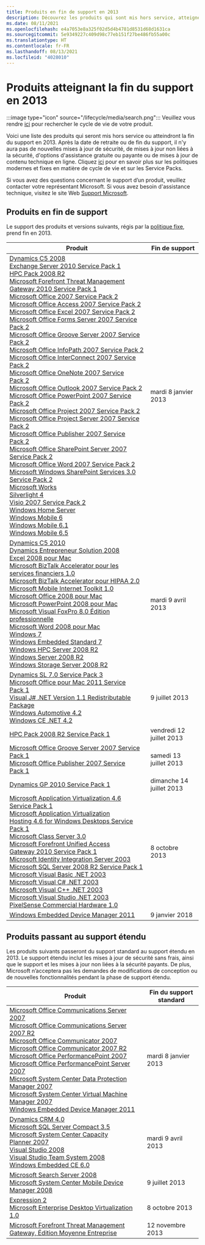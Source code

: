 ```yaml
---
title: Produits en fin de support en 2013
description: Découvrez les produits qui sont mis hors service, atteignent la fin du support ou passent du support standard au support étendu en 2013.
ms.date: 08/11/2021
ms.openlocfilehash: e4a7053e8a325f02d5d4b4781d8531d68d1631ca
ms.sourcegitcommit: 5e9349227c409d98c77eb151f27be486fb55a00c
ms.translationtype: HT
ms.contentlocale: fr-FR
ms.lasthandoff: 08/13/2021
ms.locfileid: "4028010"
---
```

# <a name="products-ending-support-in-2013"></a>Produits atteignant la fin du support en 2013

:::image type="icon" source="/lifecycle/media/search.png":::
Veuillez vous rendre [ici](/lifecycle/products/) pour rechercher le cycle de vie de votre produit.

Voici une liste des produits qui seront mis hors service ou atteindront la fin du support en 2013. Après la date de retraite ou de fin du support, il n'y aura pas de nouvelles mises à jour de sécurité, de mises à jour non liées à la sécurité, d'options d'assistance gratuite ou payante ou de mises à jour de contenu technique en ligne. Cliquez [ici](/lifecycle/overview/product-end-of-support-overview) pour en savoir plus sur les politiques modernes et fixes en matière de cycle de vie et sur les Service Packs.

Si vous avez des questions concernant le support dʼun produit, veuillez contacter votre représentant Microsoft. Si vous avez besoin d'assistance technique, visitez le site Web [Support Microsoft](https://support.microsoft.com/contactus/?ws=support).





## <a name="products-reaching-end-of-support"></a>Produits en fin de support

Le support des produits et versions suivants, régis par la [politique fixe](/lifecycle/policies/fixed), prend fin en 2013.

| Produit | Fin de support |
| --- | --- |
| [Dynamics C5 2008](/lifecycle/products/dynamics-c5-2008?branch=live)<br>[Exchange Server 2010 Service Pack 1](/lifecycle/products/exchange-server-2010?branch=live)<br>[HPC Pack 2008 R2](/lifecycle/products/hpc-pack-2008-r2?branch=live)<br>[Microsoft Forefront Threat Management Gateway 2010 Service Pack 1](/lifecycle/products/microsoft-forefront-threat-management-gateway-2010?branch=live)<br>[Microsoft Office 2007 Service Pack 2](/lifecycle/products/microsoft-office-2007?branch=live)<br>[Microsoft Office Access 2007 Service Pack 2](/lifecycle/products/microsoft-office-access-2007?branch=live)<br>[Microsoft Office Excel 2007 Service Pack 2](/lifecycle/products/microsoft-office-excel-2007?branch=live)<br>[Microsoft Office Forms Server 2007 Service Pack 2](/lifecycle/products/microsoft-office-forms-server-2007?branch=live)<br>[Microsoft Office Groove Server 2007 Service Pack 2](/lifecycle/products/microsoft-office-groove-server-2007?branch=live)<br>[Microsoft Office InfoPath 2007 Service Pack 2](/lifecycle/products/microsoft-office-infopath-2007?branch=live)<br>[Microsoft Office InterConnect 2007 Service Pack 2](/lifecycle/products/microsoft-office-interconnect-2007?branch=live)<br>[Microsoft Office OneNote 2007 Service Pack 2](/lifecycle/products/microsoft-office-onenote-2007?branch=live)<br>[Microsoft Office Outlook 2007 Service Pack 2](/lifecycle/products/microsoft-office-outlook-2007?branch=live)<br>[Microsoft Office PowerPoint 2007 Service Pack 2](/lifecycle/products/microsoft-office-powerpoint-2007?branch=live)<br>[Microsoft Office Project 2007 Service Pack 2](/lifecycle/products/microsoft-office-project-2007?branch=live)<br>[Microsoft Office Project Server 2007 Service Pack 2](/lifecycle/products/microsoft-office-project-server-2007?branch=live)<br>[Microsoft Office Publisher 2007 Service Pack 2](/lifecycle/products/microsoft-office-publisher-2007?branch=live)<br>[Microsoft Office SharePoint Server 2007 Service Pack 2](/lifecycle/products/microsoft-office-sharepoint-server-2007?branch=live)<br>[Microsoft Office Word 2007 Service Pack 2](/lifecycle/products/microsoft-office-word-2007?branch=live)<br>[Microsoft Windows SharePoint Services 3.0 Service Pack 2](/lifecycle/products/microsoft-windows-sharepoint-services-30?branch=live)<br>[Microsoft Works](/lifecycle/products/microsoft-works?branch=live)<br>[Silverlight 4](/lifecycle/products/silverlight-4?branch=live)<br>[Visio 2007 Service Pack 2](/lifecycle/products/visio-2007?branch=live)<br>[Windows Home Server](/lifecycle/products/windows-home-server?branch=live)<br>[Windows Mobile 6](/lifecycle/products/windows-mobile-6?branch=live)<br>[Windows Mobile 6.1](/lifecycle/products/windows-mobile-61?branch=live)<br>[Windows Mobile 6.5](/lifecycle/products/windows-mobile-65?branch=live)<br> | mardi 8 janvier 2013 |
| [Dynamics C5 2010](/lifecycle/products/dynamics-c5-2010?branch=live)<br>[Dynamics Entrepreneur Solution 2008](/lifecycle/products/dynamics-entrepreneur-solution-2008?branch=live)<br>[Excel 2008 pour Mac](/lifecycle/products/excel-2008-for-mac?branch=live)<br>[Microsoft BizTalk Accelerator pour les services financiers 1.0](/lifecycle/products/microsoft-biztalk-accelerator-for-financial-services-10?branch=live)<br>[Microsoft BizTalk Accelerator pour HIPAA 2.0](/lifecycle/products/microsoft-biztalk-accelerator-for-hipaa-20?branch=live)<br>[Microsoft Mobile Internet Toolkit 1.0](/lifecycle/products/microsoft-mobile-internet-toolkit-10?branch=live)<br>[Microsoft Office 2008 pour Mac](/lifecycle/products/microsoft-office-2008-for-mac?branch=live)<br>[Microsoft PowerPoint 2008 pour Mac](/lifecycle/products/microsoft-powerpoint-2008-for-mac?branch=live)<br>[Microsoft Visual FoxPro 8.0 Édition professionnelle](/lifecycle/products/microsoft-visual-foxpro-80-professional-edition?branch=live)<br>[Microsoft Word 2008 pour Mac](/lifecycle/products/microsoft-word-2008-for-mac?branch=live)<br>[Windows 7](/lifecycle/products/windows-7?branch=live)<br>[Windows Embedded Standard 7](/lifecycle/products/windows-embedded-standard-7?branch=live)<br>[Windows HPC Server 2008 R2](/lifecycle/products/windows-hpc-server-2008-r2?branch=live)<br>[Windows Server 2008 R2](/lifecycle/products/windows-server-2008-r2?branch=live)<br>[Windows Storage Server 2008 R2](/lifecycle/products/windows-storage-server-2008-r2?branch=live)<br> | mardi 9 avril 2013 |
| [Dynamics SL 7.0 Service Pack 3](/lifecycle/products/dynamics-sl-70?branch=live)<br>[Microsoft Office pour Mac 2011 Service Pack 1](/lifecycle/products/microsoft-office-for-mac-2011?branch=live)<br>[Visual J# .NET Version 1.1 Redistributable Package](/lifecycle/products/visual-j-net-version-11-redistributable-package?branch=live)<br>[Windows Automotive 4.2](/lifecycle/products/windows-automotive-42?branch=live)<br>[Windows CE .NET 4.2](/lifecycle/products/windows-ce-net-42?branch=live)<br> | 9 juillet 2013 |
| [HPC Pack 2008 R2 Service Pack 1](/lifecycle/products/hpc-pack-2008-r2?branch=live)<br> | vendredi 12 juillet 2013 |
| [Microsoft Office Groove Server 2007 Service Pack 1](/lifecycle/products/microsoft-office-groove-server-2007?branch=live)<br>[Microsoft Office Publisher 2007 Service Pack 1](/lifecycle/products/microsoft-office-publisher-2007?branch=live)<br> | samedi 13 juillet 2013 |
| [Dynamics GP 2010 Service Pack 1](/lifecycle/products/dynamics-gp-2010?branch=live)<br> | dimanche 14 juillet 2013 |
| [Microsoft Application Virtualization 4.6 Service Pack 1](/lifecycle/products/microsoft-application-virtualization-46?branch=live)<br>[Microsoft Application Virtualization Hosting 4.6 for Windows Desktops Service Pack 1](/lifecycle/products/microsoft-application-virtualization-hosting-46?branch=live)<br>[Microsoft Class Server 3.0](/lifecycle/products/microsoft-class-server-30?branch=live)<br>[Microsoft Forefront Unified Access Gateway 2010 Service Pack 1](/lifecycle/products/microsoft-forefront-unified-access-gateway-2010?branch=live)<br>[Microsoft Identity Integration Server 2003](/lifecycle/products/microsoft-identity-integration-server-2003?branch=live)<br>[Microsoft SQL Server 2008 R2 Service Pack 1](/lifecycle/products/microsoft-sql-server-2008-r2?branch=live)<br>[Microsoft Visual Basic .NET 2003](/lifecycle/products/microsoft-visual-basic-net-2003?branch=live)<br>[Microsoft Visual C# .NET 2003](/lifecycle/products/microsoft-visual-c-net-2003?branch=live)<br>[Microsoft Visual C++ .NET 2003](/lifecycle/products/microsoft-visual-c-net-2003538889574?branch=live)<br>[Microsoft Visual Studio .NET 2003](/lifecycle/products/microsoft-visual-studio-net-2003?branch=live)<br>[PixelSense Commercial Hardware 1.0](/lifecycle/products/pixelsense-commercial-hardware-10?branch=live)<br> | 8 octobre 2013 |
| [Windows Embedded Device Manager 2011](/lifecycle/products/windows-embedded-device-manager-2011?branch=live)<br> | 9 janvier 2018 |


## <a name="products-moving-to-extended-support"></a>Produits passant au support étendu

Les produits suivants passeront du support standard au support étendu en 2013. Le support étendu inclut les mises à jour de sécurité sans frais, ainsi que le support et les mises à jour non liées à la sécurité payants. De plus, Microsoft nʼacceptera pas les demandes de modifications de conception ou de nouvelles fonctionnalités pendant la phase de support étendu.

| Produit | Fin du support standard |
| --- | --- |
| [Microsoft Office Communications Server 2007](/lifecycle/products/microsoft-office-communications-server-2007?branch=live)<br>[Microsoft Office Communications Server 2007 R2](/lifecycle/products/microsoft-office-communications-server-2007-r2?branch=live)<br>[Microsoft Office Communicator 2007](/lifecycle/products/microsoft-office-communicator-2007?branch=live)<br>[Microsoft Office Communicator 2007 R2](/lifecycle/products/microsoft-office-communicator-2007-r2?branch=live)<br>[Microsoft Office PerformancePoint 2007](/lifecycle/products/microsoft-office-performancepoint-2007?branch=live)<br>[Microsoft Office PerformancePoint Server 2007](/lifecycle/products/microsoft-office-performancepoint-server-2007?branch=live)<br>[Microsoft System Center Data Protection Manager 2007](/lifecycle/products/microsoft-system-center-data-protection-manager-2007?branch=live)<br>[Microsoft System Center Virtual Machine Manager 2007](/lifecycle/products/microsoft-system-center-virtual-machine-manager-2007?branch=live)<br>[Windows Embedded Device Manager 2011](/lifecycle/products/windows-embedded-device-manager-2011?branch=live)<br> | mardi 8 janvier 2013 |
| [Dynamics CRM 4.0](/lifecycle/products/dynamics-crm-40?branch=live)<br>[Microsoft SQL Server Compact 3.5](/lifecycle/products/microsoft-sql-server-compact-35?branch=live)<br>[Microsoft System Center Capacity Planner 2007](/lifecycle/products/microsoft-system-center-capacity-planner-2007?branch=live)<br>[Visual Studio 2008](/lifecycle/products/visual-studio-2008?branch=live)<br>[Visual Studio Team System 2008](/lifecycle/products/visual-studio-team-system-2008?branch=live)<br>[Windows Embedded CE 6.0](/lifecycle/products/windows-embedded-ce-60?branch=live)<br> | mardi 9 avril 2013 |
| [Microsoft Search Server 2008](/lifecycle/products/microsoft-search-server-2008?branch=live)<br>[Microsoft System Center Mobile Device Manager 2008](/lifecycle/products/microsoft-system-center-mobile-device-manager-2008?branch=live)<br> | 9 juillet 2013 |
| [Expression 2](/lifecycle/products/expression-blend-2?branch=live)<br>[Microsoft Enterprise Desktop Virtualization 1.0](/lifecycle/products/microsoft-enterprise-desktop-virtualization-10?branch=live)<br> | 8 octobre 2013 |
| [Microsoft Forefront Threat Management Gateway, Édition Moyenne Entreprise](/lifecycle/products/microsoft-forefront-threat-management-gateway-medium-business-edition?branch=live)<br> | 12 novembre 2013 |
